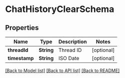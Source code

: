 # ChatHistoryClearSchema

## Properties
Name | Type | Description | Notes
------------ | ------------- | ------------- | -------------
**threadId** | **String** | Thread ID | [optional] 
**timestamp** | **String** | ISO Date | [optional] 

[[Back to Model list]](../README.md#documentation-for-models) [[Back to API list]](../README.md#documentation-for-api-endpoints) [[Back to README]](../README.md)


